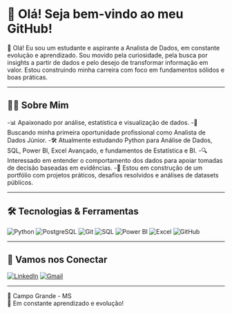 # 👋 Olá! Seja bem-vindo ao meu GitHub!

🎯 Olá! Eu sou um estudante e aspirante a Analista de Dados, em constante evolução e aprendizado. Sou movido pela curiosidade, pela busca por insights a partir de dados e pelo desejo de transformar informação em valor. Estou construindo minha carreira com foco em fundamentos sólidos e boas práticas.

---

## 🧑‍💻 Sobre Mim

-📊 Apaixonado por análise, estatística e visualização de dados.
-💼 Buscando minha primeira oportunidade profissional como Analista de Dados Júnior.
-🛠️ Atualmente estudando Python para Análise de Dados, SQL, Power BI, Excel Avançado, e fundamentos de Estatística e BI.
-🔍 Interessado em entender o comportamento dos dados para apoiar tomadas de decisão baseadas em evidências.
-🚀 Estou em construção de um portfólio com projetos práticos, desafios resolvidos e análises de datasets públicos.

---

## 🛠️ Tecnologias & Ferramentas

![Python](https://img.shields.io/badge/-Python-3776AB?style=flat-square&logo=python&logoColor=white)
![PostgreSQL](https://img.shields.io/badge/-PostgreSQL-336791?style=flat-square&logo=postgresql&logoColor=white)
![Git](https://img.shields.io/badge/-Git-F05032?style=flat-square&logo=git&logoColor=white)
![SQL](https://img.shields.io/badge/-SQL-4479A1?style=flat-square&logo=mysql&logoColor=white)
![Power BI](https://img.shields.io/badge/-Power%20BI-F2C811?style=flat-square&logo=powerbi&logoColor=black)
![Excel](https://img.shields.io/badge/-Excel-217346?style=flat-square&logo=microsoft-excel&logoColor=white)
![GitHub](https://img.shields.io/badge/-GitHub-181717?style=flat-square&logo=github&logoColor=white)


---

## 🤝 Vamos nos Conectar

[![LinkedIn](https://img.shields.io/badge/-LinkedIn-blue?style=flat-square&logo=linkedin&logoColor=white)](https://linkedin.com/in/SEU_PERFIL)
[![Gmail](https://img.shields.io/badge/-Gmail-D14836?style=flat-square&logo=gmail&logoColor=white)](mailto:guilhermepaes2023@gmail.com)


---

📍 Campo Grande - MS  
🧠 Em constante aprendizado e evolução!
